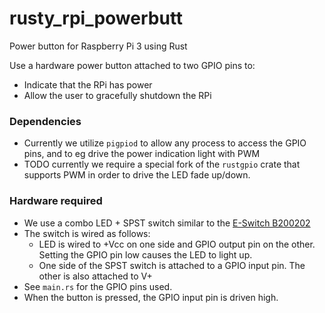 # rusty_rpi_powerbutt
Power button for Raspberry Pi 3 using Rust

Use a hardware power button attached to two GPIO pins to:
- Indicate that the RPi has power
- Allow the user to gracefully shutdown the RPi

### Dependencies
- Currently we utilize `pigpiod` to allow any process to access the GPIO pins, and to eg drive the power indication light with PWM 
- TODO currently we require a special fork of the `rustgpio` crate that supports PWM in order to drive the LED fade up/down.   

### Hardware required
- We use a combo LED + SPST switch similar to the [E-Switch B200202](http://spec_sheets.e-switch.com/specs/B200202.pdf)
- The switch is wired as follows:
  - LED is wired to +Vcc on one side and GPIO output pin on the other. Setting the GPIO pin low causes the LED to light up.
  - One side of the SPST switch is attached to a GPIO input pin. The other is also attached to V+ 
- See `main.rs` for the GPIO pins used.
- When the button is pressed, the GPIO input pin is driven high.

 
